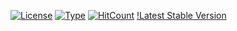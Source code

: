  [![License](https://img.shields.io/badge/license-GPL--3.0-green.svg)](https://opensource.org/licenses/GPL-3.0)
[![Type](https://img.shields.io/badge/type-%2Fbin%2Fsh-red.svg)](https://en.wikipedia.org/?title=Bourne_shell)
[![HitCount](http://hits.dwyl.io/slaserx/stalker.svg)](http://hits.dwyl.io/slaserx/stalker)
[!Latest Stable Version](https://img.shields.io/badge/stable-1.2-blue.svg)
